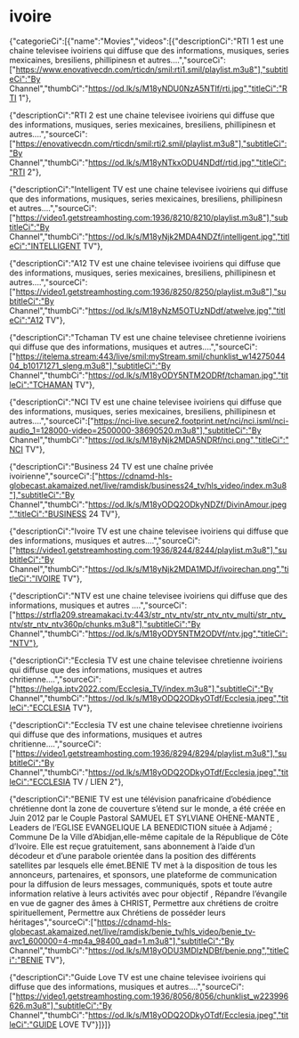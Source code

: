 # ivoire
{"categorieCi":[{"name":"Movies","videos":[{"descriptionCi":"RTI 1 est une chaine televisee ivoiriens qui diffuse que des informations, musiques, series mexicaines, bresiliens, phillipinesn et autres....","sourceCi":["https://www.enovativecdn.com/rticdn/smil:rti1.smil/playlist.m3u8"],"subtitleCi":"By Channel","thumbCi":"https://od.lk/s/M18yNDU0NzA5NTlf/rti.jpg","titleCi":"RTI 1"},

{"descriptionCi":"RTI 2 est une chaine televisee ivoiriens qui diffuse que des informations, musiques, series mexicaines, bresiliens, phillipinesn et autres....","sourceCi":["https://enovativecdn.com/rticdn/smil:rti2.smil/playlist.m3u8"],"subtitleCi":"By Channel","thumbCi":"https://od.lk/s/M18yNTkxODU4NDdf/rtid.jpg","titleCi":"RTI 2"},

{"descriptionCi":"Intelligent TV est une chaine televisee ivoiriens qui diffuse que des informations, musiques, series mexicaines, bresiliens, phillipinesn et autres....","sourceCi":["https://video1.getstreamhosting.com:1936/8210/8210/playlist.m3u8"],"subtitleCi":"By Channel","thumbCi":"https://od.lk/s/M18yNjk2MDA4NDZf/intelligent.jpg","titleCi":"INTELLIGENT TV"},

{"descriptionCi":"A12 TV est une chaine televisee ivoiriens qui diffuse que des informations, musiques, series mexicaines, bresiliens, phillipinesn et autres....","sourceCi":["https://video1.getstreamhosting.com:1936/8250/8250/playlist.m3u8"],"subtitleCi":"By Channel","thumbCi":"https://od.lk/s/M18yNzM5OTUzNDdf/atwelve.jpg","titleCi":"A12 TV"},

{"descriptionCi":"Tchaman TV est une chaine televisee chretienne ivoiriens qui diffuse que des informations, musiques et autres....","sourceCi":["https://itelema.stream:443/live/smil:myStream.smil/chunklist_w1427504404_b10171271_sleng.m3u8"],"subtitleCi":"By Channel","thumbCi":"https://od.lk/s/M18yODY5NTM2ODRf/tchaman.jpg","titleCi":"TCHAMAN TV"},

{"descriptionCi":"NCI TV est une chaine televisee ivoiriens qui diffuse que des informations, musiques, series mexicaines, bresiliens, phillipinesn et autres....","sourceCi":["https://nci-live.secure2.footprint.net/nci/nci.isml/nci-audio_1=128000-video=2500000-38690520.m3u8"],"subtitleCi":"By Channel","thumbCi":"https://od.lk/s/M18yNjk2MDA5NDRf/nci.png","titleCi":"NCI TV"},

{"descriptionCi":"Business 24 TV est une chaîne privée ivoirienne","sourceCi":["https://cdnamd-hls-globecast.akamaized.net/live/ramdisk/business24_tv/hls_video/index.m3u8"],"subtitleCi":"By Channel","thumbCi":"https://od.lk/s/M18yODQ2ODkyNDZf/DivinAmour.jpeg","titleCi":"BUSINESS 24 TV"},

{"descriptionCi":"Ivoire TV est une chaine televisee ivoiriens qui diffuse que des informations, musiques et autres....","sourceCi":["https://video1.getstreamhosting.com:1936/8244/8244/playlist.m3u8"],"subtitleCi":"By Channel","thumbCi":"https://od.lk/s/M18yNjk2MDA1MDJf/ivoirechan.png","titleCi":"IVOIRE TV"},

{"descriptionCi":"NTV est une chaine televisee ivoiriens qui diffuse que des informations, musiques et autres ....","sourceCi":["https://strfla209.streamakaci.tv:443/str_ntv_ntv/str_ntv_ntv_multi/str_ntv_ntv/str_ntv_ntv360p/chunks.m3u8"],"subtitleCi":"By Channel","thumbCi":"https://od.lk/s/M18yODY5NTM2ODVf/ntv.jpg","titleCi":"NTV"},

{"descriptionCi":"Ecclesia TV est une chaine televisee chretienne ivoiriens qui diffuse que des informations, musiques et autres chritienne....","sourceCi":["https://helga.iptv2022.com/Ecclesia_TV/index.m3u8"],"subtitleCi":"By Channel","thumbCi":"https://od.lk/s/M18yODQ2ODkyOTdf/Ecclesia.jpeg","titleCi":"ECCLESIA TV"},

{"descriptionCi":"Ecclesia TV est une chaine televisee chretienne ivoiriens qui diffuse que des informations, musiques et autres chritienne....","sourceCi":["https://video1.getstreamhosting.com:1936/8294/8294/playlist.m3u8"],"subtitleCi":"By Channel","thumbCi":"https://od.lk/s/M18yODQ2ODkyOTdf/Ecclesia.jpeg","titleCi":"ECCLESIA TV / LIEN 2"},

{"descriptionCi":"BENIE TV est une télévision panafricaine d’obédience chrétienne dont la zone de couverture s’étend sur le monde, a été créée en Juin 2012 par le Couple Pastoral SAMUEL ET SYLVIANE OHENE-MANTE , Leaders de l’EGLISE EVANGELIQUE LA BENEDICTION située à Adjamé ; Commune De la Ville d’Abidjan,elle-même capitale de la République de Côte d’Ivoire. Elle est reçue gratuitement, sans abonnement à l’aide d’un décodeur et d’une parabole orientée dans la position des différents satellites par lesquels elle émet.BENIE TV met à la disposition de tous les annonceurs, partenaires, et sponsors, une plateforme de communication pour la diffusion de leurs messages, communiqués, spots et toute autre information relative à leurs activités avec pour objectif , Répandre l’évangile en vue de gagner des âmes à CHRIST, Permettre aux chrétiens de croitre spirituellement, Permettre aux Chrétiens de posséder leurs héritages","sourceCi":["https://cdnamd-hls-globecast.akamaized.net/live/ramdisk/benie_tv/hls_video/benie_tv-avc1_600000=4-mp4a_98400_qad=1.m3u8"],"subtitleCi":"By Channel","thumbCi":"https://od.lk/s/M18yODU3MDIzNDBf/benie.png","titleCi":"BENIE TV"},

{"descriptionCi":"Guide Love TV est une chaine televisee ivoiriens qui diffuse que des informations, musiques et autres....","sourceCi":["https://video1.getstreamhosting.com:1936/8056/8056/chunklist_w223996626.m3u8"],"subtitleCi":"By Channel","thumbCi":"https://od.lk/s/M18yODQ2ODkyOTdf/Ecclesia.jpeg","titleCi":"GUIDE LOVE TV"}]}]}
